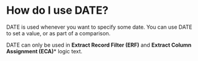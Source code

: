 
# How do I use DATE? 

DATE is used whenever you want to specify some date. You can use DATE to set a value, or as part of a comparison.

DATE can only be used in **Extract Record Filter (ERF)** and **Extract Column Assignment (ECA)*** logic text.

